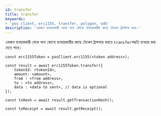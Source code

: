 ```yaml
---
id: transfer
title: transfer
keywords:
- 'pos client, erc1155, transfer, polygon, sdk'
description: 'একজন ব্যবহারকারী থেকে অন্য কোনো ব্যবহারকারীর কাছে টোকেন ট্রান্সফার করে।'
---
```


একজন ব্যবহারকারী থেকে অন্য কোনো ব্যবহারকারীর কাছে টোকেন ট্রান্সফার করতে `transfer`পদ্ধতি ব্যবহার করা যেতে পারে।

```
const erc1155Token = posClient.erc1155(<token address>);

const result = await erc1155Token.transfer({
    tokenId: <tokenId>,
    amount: <amount>,
    from : <from address>,
    to : <to address>,
    data : <data to sent>, // data is optional
});

const txHash = await result.getTransactionHash();

const txReceipt = await result.getReceipt();

```
